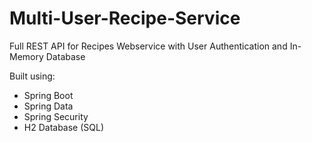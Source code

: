 # Multi-User-Recipe-Service

Full REST API for Recipes Webservice with User Authentication and In-Memory Database

Built using: 
- Spring Boot
- Spring Data
- Spring Security  
- H2 Database (SQL)
